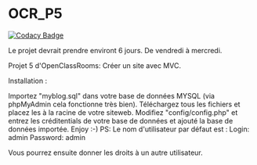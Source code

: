 # OCR_P5

[![Codacy Badge](https://api.codacy.com/project/badge/Grade/2a0ab465fb1c466c8895ba4fe7853119)](https://app.codacy.com/gh/davidmonnom/OCR_P5?utm_source=github.com&utm_medium=referral&utm_content=davidmonnom/OCR_P5&utm_campaign=Badge_Grade)

Le projet devrait prendre environt 6 jours. De vendredi à mercredi.

Projet 5 d'OpenClassRooms: Créer un site avec MVC.

Installation :

Importez "myblog.sql" dans votre base de données MYSQL (via phpMyAdmin cela fonctionne très bien).
Téléchargez tous les fichiers et placez les à la racine de votre siteweb.
Modifiez "config/config.php" et entrez les créditentials de votre base de données et ajouté la base de données importée.
Enjoy :-)
PS: Le nom d'utilisateur par défaut est : Login: admin Password: admin

Vous pourrez ensuite donner les droits à un autre utilisateur.
